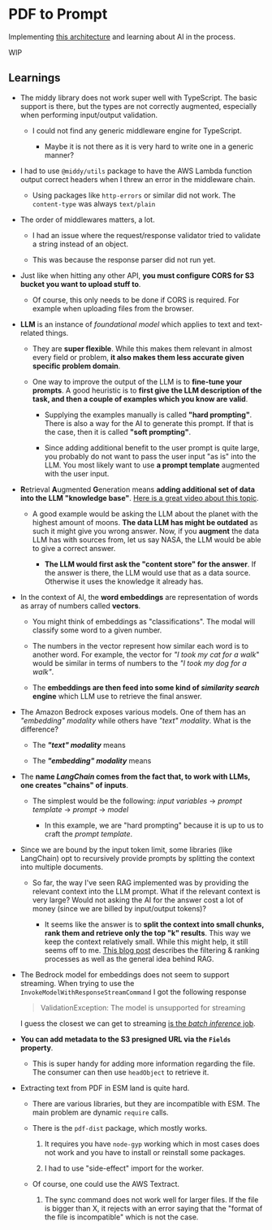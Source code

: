 # PDF to Prompt

Implementing [this architecture](https://aws.amazon.com/blogs/compute/building-a-serverless-document-chat-with-aws-lambda-and-amazon-bedrock/) and learning about AI in the process.

WIP

## Learnings

- The middy library does not work super well with TypeScript. The basic support is there, but the types are not correctly augmented, especially when performing input/output validation.

  - I could not find any generic middleware engine for TypeScript.

    - Maybe it is not there as it is very hard to write one in a generic manner?

- I had to use `@middy/utils` package to have the AWS Lambda function output correct headers when I threw an error in the middleware chain.

  - Using packages like `http-errors` or similar did not work. The `content-type` was always `text/plain`

- The order of middlewares matters, a lot.

  - I had an issue where the request/response validator tried to validate a string instead of an object.

  - This was because the response parser did not run yet.

- Just like when hitting any other API, **you must configure CORS for S3 bucket you want to upload stuff to**.

  - Of course, this only needs to be done if CORS is required. For example when uploading files from the browser.

- **LLM** is an instance of _foundational model_ which applies to text and text-related things.

  - They are **super flexible**. While this makes them relevant in almost every field or problem, **it also makes them less accurate given specific problem domain**.

  - One way to improve the output of the LLM is to **fine-tune your prompts**. A good heuristic is to **first give the LLM description of the task, and then a couple of examples which you know are valid**.

    - Supplying the examples manually is called **"hard prompting"**. There is also a way for the AI to generate this prompt. If that is the case, then it is called **"soft prompting"**.

    - Since adding additional benefit to the user prompt is quite large, you probably do not want to pass the user input "as is" into the LLM. You most likely want to use **a prompt template** augmented with the user input.

- **R**etrieval **A**ugmented **G**eneration means **adding additional set of data into the LLM "knowledge base"**. [Here is a great video about this topic](https://www.youtube.com/watch?v=T-D1OfcDW1M).

  - A good example would be asking the LLM about the planet with the highest amount of moons. **The data LLM has might be outdated** as such it might give you wrong answer. Now, if you **augment** the data LLM has with sources from, let us say NASA, the LLM would be able to give a correct answer.

    - **The LLM would first ask the "content store" for the answer**. If the answer is there, the LLM would use that as a data source. Otherwise it uses the knowledge it already has.

- In the context of AI, the **word embeddings** are representation of words as array of numbers called **vectors**.

  - You might think of embeddings as "classifications". The modal will classify some word to a given number.

  - The numbers in the vector represent how similar each word is to another word. For example, the vector for _"I took my cat for a walk_" would be similar in terms of numbers to the _"I took my dog for a walk"_.

  - The **embeddings are then feed into some kind of _similarity search_ engine** which LLM use to retrieve the final answer.

- The Amazon Bedrock exposes various models. One of them has an _"embedding" modality_ while others have _"text" modality_. What is the difference?

  - The **_"text" modality_** means

  - The **_"embedding" modality_** means

- The **name _LangChain_ comes from the fact that, to work with LLMs, one creates "chains" of inputs**.

  - The simplest would be the following: _input variables_ -> _prompt template_ -> _prompt_ -> _model_

    - In this example, we are "hard prompting" because it is up to us to craft the _prompt template_.

- Since we are bound by the input token limit, some libraries (like LangChain) opt to recursively provide prompts by splitting the context into multiple documents.

  - So far, the way I've seen RAG implemented was by providing the relevant context into the LLM prompt. What if the relevant context is very large? Would not asking the AI for the answer cost a lot of money (since we are billed by input/output tokens)?

    - It seems like the answer is to **split the context into small chunks, rank them and retrieve only the top "k" results**. This way we keep the context relatively small. While this might help, it still seems off to me. [This blog post](https://bea.stollnitz.com/blog/rag/) describes the filtering & ranking processes as well as the general idea behind RAG.

- The Bedrock model for embeddings does not seem to support streaming. When trying to use the `InvokeModelWithResponseStreamCommand` I got the following response

  > ValidationException: The model is unsupported for streaming

  I guess the closest we can get to streaming [is the _batch inference_ job](https://docs.aws.amazon.com/bedrock/latest/userguide/batch-inference.html).

- **You can add metadata to the S3 presigned URL via the `Fields` property**.

  - This is super handy for adding more information regarding the file. The consumer can then use `headObject` to retrieve it.

- Extracting text from PDF in ESM land is quite hard.

  - There are various libraries, but they are incompatible with ESM. The main problem are dynamic `require` calls.

  - There is the `pdf-dist` package, which mostly works.

    1. It requires you have `node-gyp` working which in most cases does not work and you have to install or reinstall some packages.

    2. I had to use "side-effect" import for the worker.

  - Of course, one could use the AWS Textract.

    1. The sync command does not work well for larger files. If the file is bigger than X, it rejects with an error saying that the "format of the file is incompatible" which is not the case.
